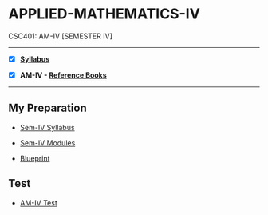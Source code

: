 # APPLIED-MATHEMATICS-IV
 CSC401: AM-IV [SEMESTER IV] 
 
 ---
 
 - [X] **[Syllabus](https://github.com/Amey-Thakur/APPLIED-MATHEMATICS-IV/blob/main/SE-Comps_CBCGS_Syllabus.pdf)**
 
 - [X] **AM-IV - [Reference Books](https://github.com/Amey-Thakur/APPLIED-MATHEMATICS-IV/tree/main/Reference%20Books)**

---

## My Preparation
 
 - [Sem-IV Syllabus](https://github.com/Amey-Thakur/APPLIED-MATHEMATICS-IV/blob/main/My%20Preparation/Syllabus.png)
 
 - [Sem-IV Modules](https://github.com/Amey-Thakur/APPLIED-MATHEMATICS-IV/blob/main/My%20Preparation/Modules.png)
 
 - [Blueprint](https://github.com/Amey-Thakur/APPLIED-MATHEMATICS-IV/blob/main/Blueprint%20(M4).png)


## Test

 - [AM-IV Test](https://github.com/Amey-Thakur/APPLIED-MATHEMATICS-IV/blob/main/Maths_Test_B-50.pdf)


